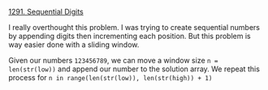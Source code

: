[1291. Sequential Digits](https://leetcode.com/problems/sequential-digits/)

I really overthought this problem. I was trying to create sequential numbers by appending digits then incrementing each position. But this problem is way easier done with a sliding window. 

Given our numbers `123456789`, we can move a window size `n = len(str(low))` and append our number to the solution array. We repeat this process for `n in range(len(str(low)), len(str(high)) + 1)`